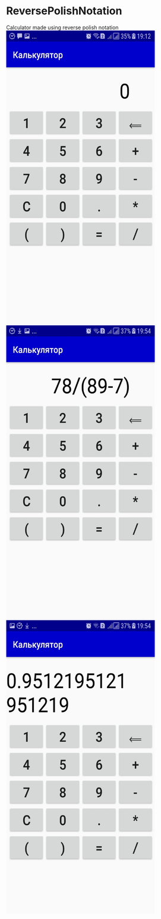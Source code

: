 # ReversePolishNotation
Calculator made using reverse polish notation
<img src="screenshots/Screenshot_20200201-191226.jpg" width="400" height="790">
<img src="screenshots/Screenshot_20200201-195446.jpg" width="400" height="790">
<img src="screenshots/Screenshot_20200201-195454.jpg" width="400" height="790">
